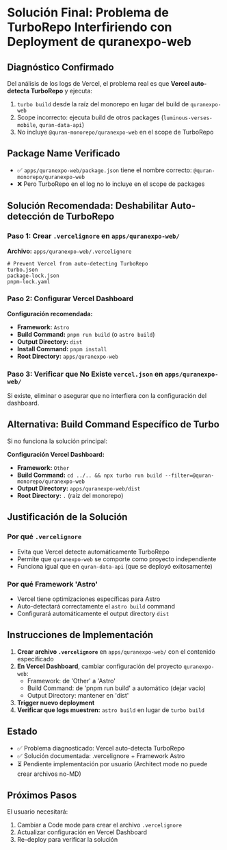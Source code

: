 # Solución Final: Problema de TurboRepo Interfiriendo con Deployment de quranexpo-web

## Diagnóstico Confirmado
Del análisis de los logs de Vercel, el problema real es que **Vercel auto-detecta TurboRepo** y ejecuta:
1. `turbo build` desde la raíz del monorepo en lugar del build de `quranexpo-web`
2. Scope incorrecto: ejecuta build de otros packages (`luminous-verses-mobile`, `quran-data-api`) 
3. No incluye `@quran-monorepo/quranexpo-web` en el scope de TurboRepo

## Package Name Verificado
- ✅ `apps/quranexpo-web/package.json` tiene el nombre correcto: `@quran-monorepo/quranexpo-web`
- ❌ Pero TurboRepo en el log no lo incluye en el scope de packages

## Solución Recomendada: Deshabilitar Auto-detección de TurboRepo

### Paso 1: Crear `.vercelignore` en `apps/quranexpo-web/`
**Archivo:** `apps/quranexpo-web/.vercelignore`
```
# Prevent Vercel from auto-detecting TurboRepo
turbo.json
package-lock.json
pnpm-lock.yaml
```

### Paso 2: Configurar Vercel Dashboard
**Configuración recomendada:**
- **Framework:** `Astro`
- **Build Command:** `pnpm run build` (o `astro build`)
- **Output Directory:** `dist`
- **Install Command:** `pnpm install`
- **Root Directory:** `apps/quranexpo-web`

### Paso 3: Verificar que No Existe `vercel.json` en `apps/quranexpo-web/`
Si existe, eliminar o asegurar que no interfiera con la configuración del dashboard.

## Alternativa: Build Command Específico de Turbo

Si no funciona la solución principal:

**Configuración Vercel Dashboard:**
- **Framework:** `Other`
- **Build Command:** `cd ../.. && npx turbo run build --filter=@quran-monorepo/quranexpo-web`
- **Output Directory:** `apps/quranexpo-web/dist`
- **Root Directory:** `.` (raíz del monorepo)

## Justificación de la Solución

### Por qué `.vercelignore`
- Evita que Vercel detecte automáticamente TurboRepo
- Permite que `quranexpo-web` se comporte como proyecto independiente
- Funciona igual que en `quran-data-api` (que se deployó exitosamente)

### Por qué Framework 'Astro'
- Vercel tiene optimizaciones específicas para Astro
- Auto-detectará correctamente el `astro build` command
- Configurará automáticamente el output directory `dist`

## Instrucciones de Implementación

1. **Crear archivo `.vercelignore`** en `apps/quranexpo-web/` con el contenido especificado
2. **En Vercel Dashboard**, cambiar configuración del proyecto `quranexpo-web`:
   - Framework: de 'Other' a 'Astro'
   - Build Command: de 'pnpm run build' a automático (dejar vacío)
   - Output Directory: mantener en 'dist'
3. **Trigger nuevo deployment**
4. **Verificar que logs muestren:** `astro build` en lugar de `turbo build`

## Estado
- ✅ Problema diagnosticado: Vercel auto-detecta TurboRepo
- ✅ Solución documentada: .vercelignore + Framework Astro
- ⏳ Pendiente implementación por usuario (Architect mode no puede crear archivos no-MD)

## Próximos Pasos
El usuario necesitará:
1. Cambiar a Code mode para crear el archivo `.vercelignore`
2. Actualizar configuración en Vercel Dashboard
3. Re-deploy para verificar la solución